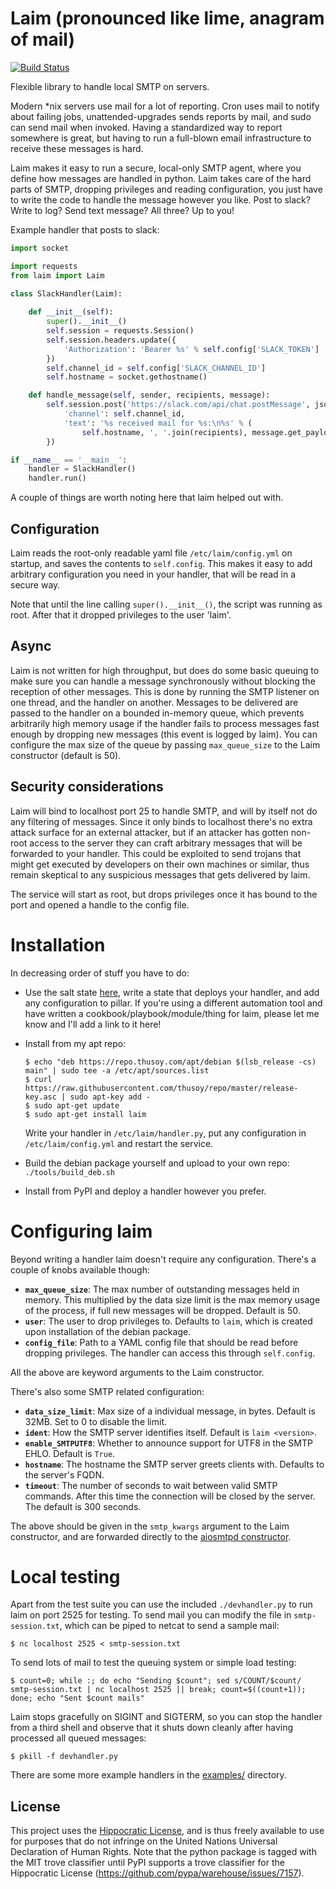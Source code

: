 # Laim (pronounced like lime, anagram of mail)

[![Build Status](https://github.com/thusoy/laim/workflows/Test/badge.svg?branch=master)](https://github.com/thusoy/laim/actions)

Flexible library to handle local SMTP on servers.

Modern &ast;nix servers use mail for a lot of reporting. Cron uses mail to notify about failing jobs, unattended-upgrades sends reports by mail, and sudo can send mail when invoked. Having a standardized way to report somewhere is great, but having to run a full-blown email infrastructure to receive these messages is hard.

Laim makes it easy to run a secure, local-only SMTP agent, where you define how messages are handled in python. Laim takes care of the hard parts of SMTP, dropping privileges and reading configuration, you just have to write the code to handle the message however you like. Post to slack? Write to log? Send text message? All three? Up to you!

Example handler that posts to slack:

```py
import socket

import requests
from laim import Laim

class SlackHandler(Laim):
    
    def __init__(self):
        super().__init__()
        self.session = requests.Session()
        self.session.headers.update({
            'Authorization': 'Bearer %s' % self.config['SLACK_TOKEN']
        })
        self.channel_id = self.config['SLACK_CHANNEL_ID']
        self.hostname = socket.gethostname()

    def handle_message(self, sender, recipients, message):
        self.session.post('https://slack.com/api/chat.postMessage', json={
            'channel': self.channel_id,
            'text': '%s received mail for %s:\n%s' % (
                self.hostname, ', '.join(recipients), message.get_payload()),
        })

if __name__ == '__main__':
    handler = SlackHandler()
    handler.run()
```

A couple of things are worth noting here that laim helped out with.


## Configuration

Laim reads the root-only readable yaml file `/etc/laim/config.yml` on startup, and saves the contents to `self.config`. This makes it easy to add arbitrary configuration you need in your handler, that will be read in a secure way.

Note that until the line calling `super().__init__()`, the script was running as root. After that it dropped privileges to the user 'laim'.


## Async

Laim is not written for high throughput, but does do some basic queuing to make sure you can handle a message synchronously without blocking the reception of other messages. This is done by running the SMTP listener on one thread, and the handler on another. Messages to be delivered are passed to the handler on a bounded in-memory queue, which prevents arbitrarily high memory usage if the handler fails to process messages fast enough by dropping new messages (this event is logged by laim). You can configure the max size of the queue by passing `max_queue_size` to the Laim constructor (default is 50).


## Security considerations

Laim will bind to localhost port 25 to handle SMTP, and will by itself not do any filtering of messages. Since it only binds to localhost there's no extra attack surface for an external attacker, but if an attacker has gotten non-root access to the server they can craft arbitrary messages that will be forwarded to your handler. This could be exploited to send trojans that might get executed by developers on their own machines or similar, thus remain skeptical to any suspicious messages that gets delivered by laim.

The service will start as root, but drops privileges once it has bound to the port and opened a handle to the config file.


# Installation

In decreasing order of stuff you have to do:

* Use the salt state [here](https://github.com/thusoy/salt-states/salt/laim), write a state that
  deploys your handler, and add any configuration to pillar. If you're using a different
  automation tool and have written a cookbook/playbook/module/thing for laim, please let me know
  and I'll add a link to it here!

* Install from my apt repo:
  ```
  $ echo "deb https://repo.thusoy.com/apt/debian $(lsb_release -cs) main" | sudo tee -a /etc/apt/sources.list
  $ curl https://raw.githubusercontent.com/thusoy/repo/master/release-key.asc | sudo apt-key add -
  $ sudo apt-get update
  $ sudo apt-get install laim
  ```
  Write your handler in `/etc/laim/handler.py`, put any configuration in `/etc/laim/config.yml` and restart the service.

* Build the debian package yourself and upload to your own repo:
  `./tools/build_deb.sh`

* Install from PyPI and deploy a handler however you prefer.


# Configuring laim

Beyond writing a handler laim doesn't require any configuration. There's a couple of knobs available though:

- **`max_queue_size`**: The max number of outstanding messages held in memory. This multiplied by the data size limit is the max memory usage of the process, if full new messages will be dropped. Default is 50.
- **`user`**: The user to drop privileges to. Defaults to `laim`, which is created upon installation of the debian package.
- **`config_file`**: Path to a YAML config file that should be read before dropping privileges. The handler can access this through `self.config`.

All the above are keyword arguments to the Laim constructor.

There's also some SMTP related configuration:
- **`data_size_limit`**: Max size of a individual message, in bytes. Default is 32MB. Set to 0 to disable the limit.
- **`ident`**: How the SMTP server identifies itself. Default is `laim <version>`.
- **`enable_SMTPUTF8`**: Whether to announce support for UTF8 in the SMTP EHLO. Default is `True`.
- **`hostname`**: The hostname the SMTP server greets clients with. Defaults to the server's FQDN.
- **`timeout`**: The number of seconds to wait between valid SMTP commands. After this time the connection will be closed by the server. The default is 300 seconds.

The above should be given in the `smtp_kwargs` argument to the Laim constructor, and are forwarded directly to the [aiosmtpd constructor](https://aiosmtpd.readthedocs.io/en/latest/aiosmtpd/docs/smtp.html#SMTP).


# Local testing

Apart from the test suite you can use the included `./devhandler.py` to run laim on port 2525 for testing. To send mail you can modify the file in `smtp-session.txt`, which can be piped to netcat to send a sample mail:

    $ nc localhost 2525 < smtp-session.txt

To send lots of mail to test the queuing system or simple load testing:

    $ count=0; while :; do echo "Sending $count"; sed s/COUNT/$count/ smtp-session.txt | nc localhost 2525 || break; count=$((count+1)); done; echo "Sent $count mails"

Laim stops gracefully on SIGINT and SIGTERM, so you can stop the handler from a third shell and observe that it shuts down cleanly after having processed all queued messages:

    $ pkill -f devhandler.py

There are some more example handlers in the [examples/](/examples/) directory.


License
-------

This project uses the [Hippocratic License](https://firstdonoharm.dev/), and is thus freely
available to use for purposes that do not infringe on the United Nations Universal Declaration of
Human Rights. Note that the python package is tagged with the MIT trove classifier until PyPI
supports a trove classifier for the
Hippocratic License (https://github.com/pypa/warehouse/issues/7157).
